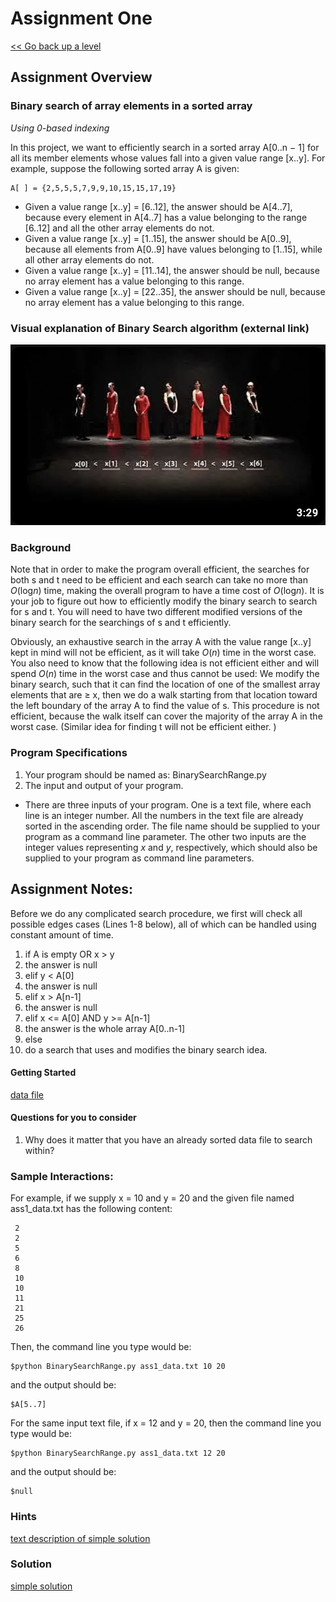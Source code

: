 # Assignment One   

[<< Go back up a level](DataStructures.md)

## Assignment Overview

### Binary search of array elements in a sorted array

*Using 0-based indexing*

In this project, we want to efficiently search in a sorted array A[0..n − 1] for all its member elements whose values fall into a given value range [x..y]. For example, suppose the following sorted array A is given:

    A[ ] = {2,5,5,5,7,9,9,10,15,15,17,19}

*   Given a value range [x..y] = [6..12], the answer should be A[4..7], because every element in A[4..7]
has a value belonging to the range [6..12] and all the other array elements do not.
*   Given a value range [x..y] = [1..15], the answer should be A[0..9], because all elements from A[0..9]
have values belonging to [1..15], while all other array elements do not.
*   Given a value range [x..y] = [11..14], the answer should be null, because no array element has a
value belonging to this range.
*   Given a value range [x..y] = [22..35], the answer should be null, because no array element has a value belonging to this range.

### Visual explanation of Binary Search algorithm (external link)
[![Visual explanation of Binary Search algorithm](BinarySearchVideo.png)](https://www.youtube.com/watch?v=wz7XgKowJIg)

### Background

Note that in order to make the program overall efficient, the searches for both s and t need to be efficient and each search can take no more than *O*(log*n*) time, making the overall program to have a time cost of *O*(log*n*). It is your job to figure out how to efficiently modify the binary search to search for s and t. You will need to have two different modified versions of the binary search for the searchings of s and t efficiently.

Obviously, an exhaustive search in the array A with the value range [x..y] kept in mind will not be efficient, as it will take *O*(*n*) time in the worst case. You also need to know that the following idea is not efficient either and will spend *O*(*n*) time in the worst case and thus cannot be used: We modify the binary search, such that it can find the location of one of the smallest array elements that are ≥ x, then we do a walk starting from that location toward the left boundary of the array A to find the value of s. This procedure is not efficient, because the walk itself can cover the majority of the array A in the worst case. (Similar idea for finding t will not be efficient either. )


### Program Specifications

1. Your program should be named as: BinarySearchRange.py
2. The input and output of your program.
*   There are three inputs of your program. One is a text file, where each line is an integer number. All the numbers in the text file are already sorted in the ascending order. The file name should be supplied to your program as a command line parameter. The other two inputs are the integer values representing *x* and *y*, respectively, which should also be supplied to your program as command line parameters.

## Assignment Notes:

Before we do any complicated search procedure, we first will check all possible edges cases (Lines 1-8 below), all of which can be handled using constant amount of time.

1.  if A is empty OR x > y
2.  the answer is null
3.  elif y < A[0]
4.  the answer is null
5.  elif x > A[n-1]
6.  the answer is null
7.  elif x <= A[0] AND y >= A[n-1] 
8.  the answer is the whole array A[0..n-1]
9.  else
10. do a search that uses and modifies the binary search idea.
 
#### Getting Started

[data file](ass1_data.txt)
 
#### Questions for you to consider

1.	Why does it matter that you have an already sorted data file to search within?
 
### Sample Interactions:

For example, if we supply x = 10 and y = 20 and the given file named ass1_data.txt has the following content:

     2
     2
     5
     6
     8
     10
     10
     11
     21
     25
     26

Then, the command line you type would be:

    $python BinarySearchRange.py ass1_data.txt 10 20

and the output should be:

    $A[5..7]

For the same input text file, if x = 12 and y = 20, then the command line you type would be: 

    $python BinarySearchRange.py ass1_data.txt 12 20

and the output should be:

    $null

### Hints

[text description of simple solution](ass1_algorithm_description.txt)

### Solution

[simple solution](BinarySearchRange.py)